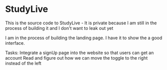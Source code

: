# StudyLive
This is the source code to StudyLive - It is private because I am still in the process of building it and I don't want to leak out yet

I am in the process of building the landing page. I have it to show the a good interface.

Tasks:
Integrate a signUp page into the website so that users can get an account
Read and figure out how we can move the toggle to the right instead of the left

